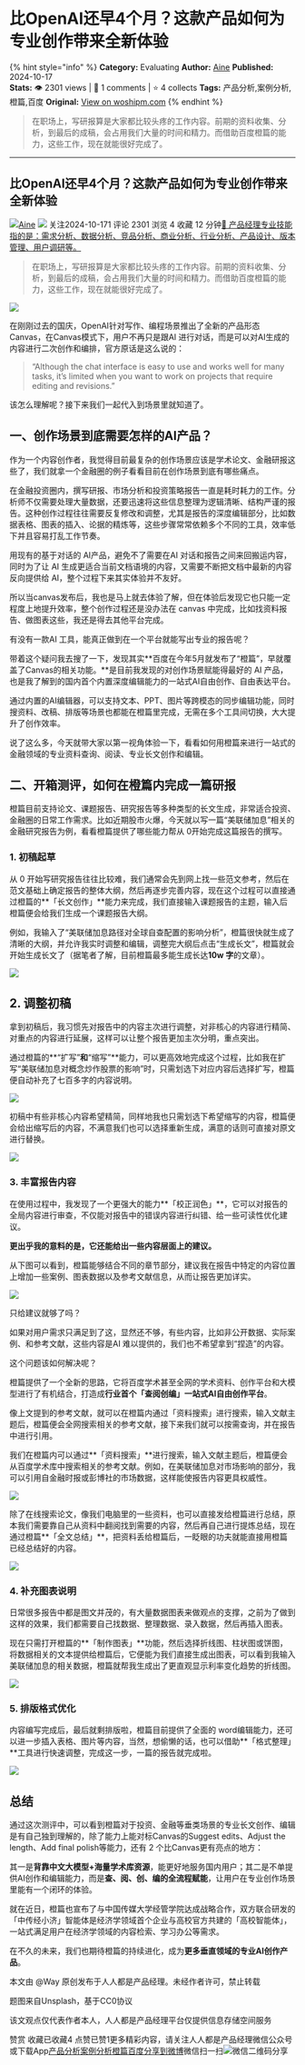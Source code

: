 # 比OpenAI还早4个月？这款产品如何为专业创作带来全新体验
{% hint style="info" %}
**Category:** Evaluating
**Author:** [Aine](https://www.woshipm.com/u/50794)
**Published:** 2024-10-17  
**Stats:** 👁️ 2301 views | 💬 1 comments | ⭐ 4 collects
**Tags:** 产品分析,案例分析,橙篇,百度
**Original:** [View on woshipm.com](https://www.woshipm.com/evaluating/6128020.html)
{% endhint %}
> 在职场上，写研报算是大家都比较头疼的工作内容。前期的资料收集、分析，到最后的成稿，会占用我们大量的时间和精力。而借助百度橙篇的能力，这些工作，现在就能很好完成了。

---

## 比OpenAI还早4个月？这款产品如何为专业创作带来全新体验

[![](https://image.woshipm.com/wp-files/2019/12/AcxKvyN2ELsaMwXD8QBS.gif!/both/72x72)](https://www.woshipm.com/u/50794)[Aine](https://www.woshipm.com/u/50794) ![](https://static.woshipm.com/tag/1101_1@2x.png) 关注2024-10-171 评论 2301 浏览 4 收藏 12 分钟[🔗 产品经理专业技能指的是：需求分析、数据分析、竞品分析、商业分析、行业分析、产品设计、版本管理、用户调研等。](https://ke.qidianla.com/courses/90pm)

> 在职场上，写研报算是大家都比较头疼的工作内容。前期的资料收集、分析，到最后的成稿，会占用我们大量的时间和精力。而借助百度橙篇的能力，这些工作，现在就能很好完成了。

![](https://image.woshipm.com/2023/04/14/91d37828-da9e-11ed-95a1-00163e0b5ff3.png)

在刚刚过去的国庆，OpenAI针对写作、编程场景推出了全新的产品形态Canvas，在Canvas模式下，用户不再只是跟AI 进行对话，而是可以对AI生成的内容进行二次创作和编排，官方原话是这么说的：

> “Although the chat interface is easy to use and works well for many tasks, it’s limited when you want to work on projects that require editing and revisions.”

该怎么理解呢？接下来我们一起代入到场景里就知道了。

## 一、创作场景到底需要怎样的AI产品？

作为一个内容创作者，我觉得目前最复杂的创作场景应该是学术论文、金融研报这些了，我们就拿一个金融圈的例子看看目前在创作场景到底有哪些痛点。

在金融投资圈内，撰写研报、市场分析和投资策略报告一直是耗时耗力的工作。分析师不仅需要处理大量数据，还要迅速将这些信息整理为逻辑清晰、结构严谨的报告。这种创作过程往往需要反复修改和调整，尤其是报告的深度编辑部分，比如数据表格、图表的插入、论据的精炼等，这些步骤常常依赖多个不同的工具，效率低下并且容易打乱工作节奏。

用现有的基于对话的 AI产品，避免不了需要在AI 对话和报告之间来回搬运内容，同时为了让 AI 生成更适合当前文档语境的内容，又需要不断把文档中最新的内容反向提供给 AI，整个过程下来其实体验并不友好。

所以当canvas发布后，我也是马上就去体验了解，但在体验后发现它也只能一定程度上地提升效率，整个创作过程还是没办法在 canvas 中完成，比如找资料报告、做图表这些，我还是得去其他平台完成。

有没有一款AI 工具，能真正做到在一个平台就能写出专业的报告呢？

带着这个疑问我去搜了一下，发现其实**百度在今年5月就发布了“橙篇”，早就覆盖了Canvas的相关功能。**是目前我发现的对创作场景赋能得最好的 AI 产品，也是我了解到的国内首个内置深度编辑能力的一站式AI自由创作、自由表达平台。

通过内置的AI编辑器，可以支持文本、PPT、图片等跨模态的同步编辑功能，同时搜资料、改稿、排版等场景也都能在橙篇里完成，无需在多个工具间切换，大大提升了创作效率。

说了这么多，今天就带大家以第一视角体验一下，看看如何用橙篇来进行一站式的金融领域的专业资料查询、阅读、专业长文创作和编辑。

## 二、开箱测评，如何在橙篇内完成一篇研报

橙篇目前支持论文、课题报告、研究报告等多种类型的长文生成，非常适合投资、金融圈的日常工作需求。比如近期股市火爆，今天就以写一篇“美联储加息”相关的金融研究报告为例，看看橙篇提供了哪些能力帮从 0开始完成这篇报告的撰写。

### 1\. 初稿起草

从 0 开始写研究报告往往比较难，我们通常会先到网上找一些范文参考，然后在范文基础上确定报告的整体大纲，然后再逐步完善内容，现在这个过程可以直接通过橙篇的**「长文创作」**能力来完成，我们直接输入课题报告的主题，输入后橙篇便会给我们生成一个课题报告大纲。

例如，我输入了“美联储加息路径对全球自查配置的影响分析”，橙篇很快就生成了清晰的大纲，并允许我实时调整和编辑，调整完大纲后点击“生成长文”，橙篇就会开始生成长文了（据笔者了解，目前橙篇最多能生成长达**10w 字**的文章）。

![](https://image.woshipm.com/wp-files/2024/10/pCDEclMa6H3KLfAaz2Eh.gif)

## 2\. 调整初稿

拿到初稿后，我习惯先对报告中的内容主次进行调整，对非核心的内容进行精简、对重点的内容进行延展，这样可以让整个报告更加主次分明，重点突出。

通过橙篇的**“扩写”**和**“缩写”**能力，可以更高效地完成这个过程，比如我在扩写“美联储加息对概念炒作股票的影响”时，只需划选下对应内容后选择扩写，橙篇便自动补充了七百多字的内容说明。

![](https://image.woshipm.com/wp-files/2024/10/s1IWXSzjX0glKtbp7tzm.gif)

初稿中有些非核心内容希望精简，同样地我也只需划选下希望缩写的内容，橙篇便会给出缩写后的内容，不满意我们也可以选择重新生成，满意的话则可直接对原文进行替换。

![](https://image.woshipm.com/wp-files/2024/10/tDvRGCu7nxd0ZCdOJSFk.gif)

### 3\. 丰富报告内容

在使用过程中，我发现了一个更强大的能力**「校正润色」**，它可以对报告的全局内容进行审查，不仅能对报告中的错误内容进行纠错、给一些可读性优化建议。

**更出乎我的意料的是，它还能给出一些内容层面上的建议。**

从下图可以看到，橙篇能够结合不同的章节部分，建议我在报告中特定的内容位置上增加一些案例、图表数据以及参考文献信息，从而让报告更加详实。

![](https://image.woshipm.com/wp-files/2024/10/Xy43el3qiV9AeaTGQRR5.png)

只给建议就够了吗？

如果对用户需求只满足到了这，显然还不够，有些内容，比如非公开数据、实际案例、和参考文献，这些内容是AI 难以提供的，我们也不希望拿到“捏造”的内容。

这个问题该如何解决呢？

橙篇提供了一个全新的思路，它将百度学术甚至全网的学术资料、创作平台和大模型进行了有机结合，打造成**行业首个「查阅创编」一站式AI自由创作平台**。

像上文提到的参考文献，就可以在橙篇内通过「资料搜索」进行搜索，输入文献主题后，橙篇便会全网搜索相关的参考文献，接下来我们就可以按需查询，并在报告中进行引用。

我们在橙篇内可以通过**「资料搜索」**进行搜索，输入文献主题后，橙篇便会从百度学术库中搜索相关的参考文献。例如，在美联储加息对市场影响的部分，我可以引用自金融时报或彭博社的市场数据，这样能使报告内容更具权威性。

![](https://image.woshipm.com/wp-files/2024/10/51oaeuXnDiquQ6xC2B7x.png)

除了在线搜索论文，像我们电脑里的一些资料，也可以直接发给橙篇进行总结，原本我们需要靠自己从资料中翻阅找到需要的内容，然后再自己进行提炼总结，现在通过橙篇**「全文总结」**，把资料丢给橙篇后，一眨眼的功夫就能直接用橙篇已经总结好的内容。

![](https://image.woshipm.com/wp-files/2024/10/stF615I23JHxMPxsKMc1.gif)

### 4\. 补充图表说明

日常很多报告中都是图文并茂的，有大量数据图表来做观点的支撑，之前为了做到这样的效果，我们都需要自己找数据、整理数据、录入数据，然后再插入图表。

现在只需打开橙篇的**「制作图表」**功能，然后选择折线图、柱状图或饼图，将数据相关的文本提供给橙篇后，它便能为我们直接生成出图表，可以看到我输入美联储加息的相关数据，橙篇就帮我生成出了更直观显示利率变化趋势的折线图。

![](https://image.woshipm.com/wp-files/2024/10/pCDEclMa6H3KLfAaz2Eh.gif)

### 5\. 排版格式优化

内容编写完成后，最后就剩排版啦，橙篇目前提供了全面的 word编辑能力，还可以进一步插入表格、图片等内容，当然，想偷懒的话，也可以借助**「格式整理」**工具进行快速调整，完成这一步，一篇的报告就完成啦。

![](https://image.woshipm.com/wp-files/2024/10/okfVcPm73JfYPNPTCiRe.png)

## 总结

通过这次测评中，可以看到橙篇对于投资、金融等垂类场景的专业长文创作、编辑是有自己独到理解的，除了能力上能对标Canvas的Suggest edits、Adjust the length、Add final polish等能力，还有 2 个比Canvas更有亮点的地方：

其一是**背靠中文大模型+海量学术库资源**，能更好地服务国内用户；其二是不单提供AI创作和编辑能力，而是**查、阅、创、编的全流程赋能**，让用户在专业创作场景里能有一个闭环的体验。

就在近日，橙篇也宣布了与中国传媒大学经管学院达成战略合作，双方联合研发的「中传经小济」智能体是经济学领域首个企业与高校官方共建的「高校智能体」，一站式满足用户在经济学领域的内容检索、学习办公等需求。

在不久的未来，我们也期待橙篇的持续进化，成为**更多垂直领域的专业AI创作产品**。

本文由 @Way 原创发布于人人都是产品经理。未经作者许可，禁止转载

题图来自Unsplash，基于CC0协议

该文观点仅代表作者本人，人人都是产品经理平台仅提供信息存储空间服务

赞赏 收藏已收藏4 点赞已赞1更多精彩内容，请关注人人都是产品经理微信公众号或下载App[产品分析](https://www.woshipm.com/tag/%e4%ba%a7%e5%93%81%e5%88%86%e6%9e%90)[案例分析](https://www.woshipm.com/tag/%e6%a1%88%e4%be%8b%e5%88%86%e6%9e%90)[橙篇](https://www.woshipm.com/tag/%e6%a9%99%e7%af%87)[百度](https://www.woshipm.com/tag/%e7%99%be%e5%ba%a6)[分享到微博](https://service.weibo.com/share/share.php?appkey=2775287854&title=比OpenAI还早4个月？这款产品如何为专业创作带来全新体验&url=https://www.woshipm.com/evaluating/6128020.html&pic=https://image.woshipm.com/2023/04/14/91d37828-da9e-11ed-95a1-00163e0b5ff3.png)微信扫一扫![微信二维码](https://api.pwmqr.com/qrcode/create/?url=https://www.woshipm.com/evaluating/6128020.html)分享
